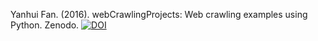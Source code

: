 Yanhui Fan. (2016). webCrawlingProjects: Web crawling examples using Python. Zenodo. [![DOI](https://zenodo.org/badge/5810/felixfan/webCrawlingProjects.svg)](https://zenodo.org/badge/latestdoi/5810/felixfan/webCrawlingProjects)
